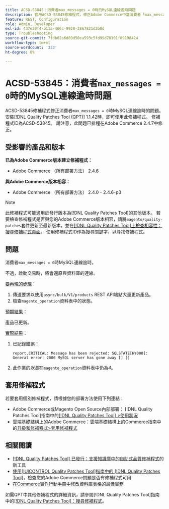 ```yaml
---
title: ACSD-53845：消費者max_messages = 0時的MySQL連線逾時問題
description: 套用ACSD-53845修補程式，修正Adobe Commerce中當消費者「max_messages = 0」時MySQL連線逾時的問題。
feature: REST, Configuration
role: Admin, Developer
exl-id: 437e29f4-b11a-466c-9928-3867821d2b8d
type: Troubleshooting
source-git-commit: 7fdb02a6d89d50ea593c5fd99d78101f89198424
workflow-type: tm+mt
source-wordcount: '333'
ht-degree: 0%

---
```


# ACSD-53845：消費者`max_messages = 0`時的MySQL連線逾時問題

ACSD-53845修補程式修正消費者`max_messages = 0`時MySQL連線逾時的問題。 安裝[!DNL Quality Patches Tool (QPT)] 1.1.42時，即可使用此修補程式。 修補程式ID為ACSD-53845。 請注意，此問題已排程在Adobe Commerce 2.4.7中修正。

## 受影響的產品和版本

**已為Adobe Commerce版本建立修補程式：**

* Adobe Commerce （所有部署方法） 2.4.6

**與Adobe Commerce版本相容：**

* Adobe Commerce （所有部署方法） 2.4.0 - 2.4.6-p3

>[!NOTE]
>
>此修補程式可能適用於發行版本為[!DNL Quality Patches Tool]的其他版本。 若要檢查修補程式是否與您的Adobe Commerce版本相容，請將`magento/quality-patches`套件更新至最新版本，並在[[!DNL Quality Patches Tool]上檢查相容性：搜尋修補程式頁面](https://experienceleague.adobe.com/tools/commerce-quality-patches/index.html)。 使用修補程式ID作為搜尋關鍵字，以尋找修補程式。

## 問題

消費者`max_messages = 0`時MySQL連線逾時。

不過，啟動交易時，將會還原與資料庫的連線。

<u>要再現的步驟</u>：

1. 傳送要求以使用`async/bulk/V1/products` REST API端點大量更新產品。
1. 檢查`magento_operation`資料表中的狀態。

<u>預期結果</u>：

產品已更新。

<u>實際結果</u>：

1. 已記錄錯誤：

   ```
   report.CRITICAL: Message has been rejected: SQLSTATE[HY000]: General error: 2006 MySQL server has gone away [] []
   ```

1. 此作業的&#x200B;*狀態*&#x200B;在`magento_operation`資料表中仍為&#x200B;*4*。

## 套用修補程式

若要套用個別修補程式，請根據您的部署方法使用下列連結：

* Adobe Commerce或Magento Open Source內部部署： [!DNL Quality Patches Tool]指南中的[[!DNL Quality Patches Tool] >使用狀況](/help/tools/quality-patches-tool/usage.md)
* 雲端基礎結構上的Adobe Commerce：雲端基礎結構上的Commerce指南中的[升級和修補程式>套用修補程式](https://experienceleague.adobe.com/docs/commerce-cloud-service/user-guide/develop/upgrade/apply-patches.html)

## 相關閱讀

* [[!DNL Quality Patches Tool] 已發行：支援知識庫中的自助式品質修補程式](https://experienceleague.adobe.com/en/docs/commerce-operations/tools/quality-patches-tool/quality-patches-tool-to-self-serve-quality-patches)的新工具
* [使用[!UICONTROL Quality Patches Tool]指南中的 [!DNL Quality Patches Tool]](/help/tools/quality-patches-tool/patches-available-in-qpt/check-patch-for-magento-issue-with-magento-quality-patches.md)，檢查您的Adobe Commerce問題是否有修補程式可用
* [在Commerce實作行動手冊中修改資料庫表格的最佳實務](https://experienceleague.adobe.com/en/docs/commerce-operations/implementation-playbook/best-practices/development/modifying-core-and-third-party-tables#why-adobe-recommends-avoiding-modifications)

如需QPT中其他修補程式的詳細資訊，請參閱[!DNL Quality Patches Tool]指南中的[[!DNL Quality Patches Tool]：搜尋修補程式](https://experienceleague.adobe.com/tools/commerce-quality-patches/index.html)。
